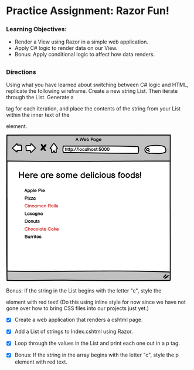 # Practice Assignment: Razor Fun!

### Learning Objectives:

- Render a View using Razor in a simple web application.
- Apply C# logic to render data on our View.
- Bonus: Apply conditional logic to affect how data renders.
##
### Directions
Using what you have learned about switching between C# logic and HTML, replicate the following wireframe. Create a new string List. Then iterate through the List. Generate a <p> tag for each iteration, and place the contents of the string from your List within the inner text of the <p> element.

![](asset/1665697577__RazorFun!.png)

Bonus: If the string in the List begins with the letter "c", style the <p> element with red text! (Do this using inline style for now since we have not gone over how to bring CSS files into our projects just yet.)

- [x] Create a web application that renders a cshtml page.

- [x] Add a List of strings to Index.cshtml using Razor.

- [x] Loop through the values in the List and print each one out in a p tag.

- [x] Bonus: If the string in the array begins with the letter "c", style the p element with red text.
